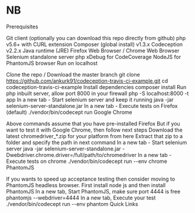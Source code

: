 # NB
Prerequisites

Git client (optionally you can download this repo directly from github)
php v5.6+ with CURL extension
Composer (global install) v1.3.x
Codeception v2.2.x
Java runtime (JRE)
Firefox Web Browser / Chrome Web Browser
Selenium standalone server
php xDebug for CodeCoverage
NodeJS for PhantomJS browser
Run on localhost

Clone the repo / Download the master branch
git clone https://github.com/ankurk91/codeception-travis-ci-example.git
cd codeception-travis-ci-example
Install dependencies
composer install
Run php inbuilt server, allow port 8000 in your firewall
php -S localhost:8000 -t app
In a new tab - Start selenium server and keep it running
java -jar selenium-server-standalone.jar
In a new tab - Execute tests on Firefox (default)
./vendor/bin/codecept run
Google Chrome

Above commands assume that you have pre-installed Firefox
But if you want to test it with Google Chrome, then follow next steps
Download the latest chromedriver_*.zip for your platform from here
Extract that zip to a folder and specify the path in next command
In a new tab - Start selenium server
 java -jar selenium-server-standalone.jar -Dwebdriver.chrome.driver=/full/path/to/chromedriver
In a new tab - Execute tests on chrome
./vendor/bin/codecept run --env chrome
PhantomJS

If you wants to speed up acceptance testing then consider moving to PhantomJS headless browser.
First install node js and then install PhantomJS
In a new tab, Start PhantomJS, make sure port 4444 is free
phantomjs --webdriver=4444
In a new tab, Execute your test
./vendor/bin/codecept run --env phantom
Quick Links
